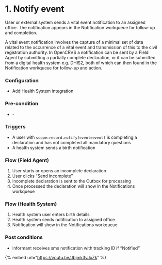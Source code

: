 # 1. Notify event

User or external system sends a vital event notification to an assigned office. The notification appears in the Notification workqueue for follow-up and completion.

A vital event notification involves the capture of a minimal set of data related to the occurrence of a vital event and transmission of this to the civil registration authority. In OpenCRVS a notification can be sent by a Field Agent by submitting a partially complete declaration, or it can be submitted from a digital health system e.g. DHIS2, both of which can then found in the Notification workqueue for follow-up and action.

### **Configuration**

* Add Health System integration

### **Pre-condition**

* \-

### **Triggers**

* A user with `scope:record.notify[event=event]` is completing a declaration and has not completed all mandatory questions
* A health system sends a birth notification

### **Flow (Field Agent)**

1. User starts or opens an incomplete declaration
2. User clicks “Send incomplete”
3. Incomplete declaration is sent to the Outbox for processing
4. Once processed the declaration will show in the Notifications workqueue

### **Flow (Health System)**

1. Health system user enters birth details
2. Health system sends notification to assigned office
3. Notification will show in the Notifications workqueue

### **Post conditions**

* Informant receives sms notification with tracking ID if “Notified”

{% embed url="https://youtu.be/Jbjmk3vJxZk" %}
